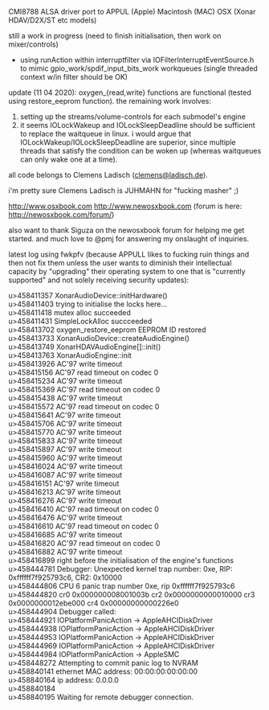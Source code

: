 CMI8788 ALSA driver port to APPUL (Apple) Macintosh (MAC) OSX
(Xonar HDAV/D2X/ST etc models)

still a work in progress (need to finish initialisation, then work on mixer/controls)
* using runAction within interruptfilter via IOFilterInterruptEventSource.h to mimic gpio_work/spdif_input_bits_work workqueues (single threaded context w/in filter should be OK)

update (11 04 2020):
oxygen_{read,write} functions are functional (tested using restore_eeprom function). the remaining work involves:
1. setting up the streams/volume-controls for each submodel's engine
2. it seems IOLockWakeup and IOLockSleepDeadline should be sufficient to replace the waitqueue in linux. i would argue that IOLockWakeup/IOLockSleepDeadline are superior, since multiple threads that satisfy the condition can be woken up (whereas waitqueues can only wake one at a time).

all code belongs to Clemens Ladisch (clemens@ladisch.de).

i'm pretty sure Clemens Ladisch is JUHMAHN for "fucking masher" ;)

http://www.osxbook.com
http://www.newosxbook.com (forum is here: http://newosxbook.com/forum/)

also want to thank Siguza on the newosxbook forum for helping me get started. and much love to @pmj for answering my onslaught of inquiries.

latest log using fwkpfv (because APPULL likes to fucking ruin things and then not fix them unless the user wants to diminish their intellectual capacity by "upgrading" their operating system to one that is "currently supported" and not solely receiving security updates):

u>458411357 XonarAudioDevice::initHardware()<br>
u>458411403 trying to initialise the locks here...<br>
u>458411418 mutex alloc succeeded<br>
u>458411431 SimpleLockAlloc succceeded<br>
u>458413702 oxygen_restore_eeprom EEPROM ID restored<br>
u>458413733 XonarAudioDevice::createAudioEngine()<br>
u>458413749 XonarHDAVAudioEngine[]::init()<br>
u>458413763 XonarAudioEngine::init<br>
u>458413926 AC'97 write timeout<br>
u>458415156 AC'97 read timeout on codec 0<br>
u>458415234 AC'97 write timeout<br>
u>458415369 AC'97 read timeout on codec 0<br>
u>458415438 AC'97 write timeout<br>
u>458415572 AC'97 read timeout on codec 0<br>
u>458415641 AC'97 write timeout<br>
u>458415706 AC'97 write timeout<br>
u>458415770 AC'97 write timeout<br>
u>458415833 AC'97 write timeout<br>
u>458415897 AC'97 write timeout<br>
u>458415960 AC'97 write timeout<br>
u>458416024 AC'97 write timeout<br>
u>458416087 AC'97 write timeout<br>
u>458416151 AC'97 write timeout<br>
u>458416213 AC'97 write timeout<br>
u>458416276 AC'97 write timeout<br>
u>458416410 AC'97 read timeout on codec 0<br>
u>458416476 AC'97 write timeout<br>
u>458416610 AC'97 read timeout on codec 0<br>
u>458416685 AC'97 write timeout<br>
u>458416820 AC'97 read timeout on codec 0<br>
u>458416882 AC'97 write timeout<br>
u>458416899 right before the initialisation of the engine's functions<br>
u>458444781 Debugger: Unexpected kernel trap number: 0xe, RIP: 0xffffff7f925793c6, CR2: 0x10000<br>
u>458444806 CPU 6 panic trap number 0xe, rip 0xffffff7f925793c6<br>
u>458444820 cr0 0x000000008001003b cr2 0x0000000000010000 cr3 0x0000000012ebe000 cr4 0x00000000000226e0<br>
u>458444904 Debugger called: <panic><br>
u>458444921 IOPlatformPanicAction -> AppleAHCIDiskDriver<br>
u>458444938 IOPlatformPanicAction -> AppleAHCIDiskDriver<br>
u>458444953 IOPlatformPanicAction -> AppleAHCIDiskDriver<br>
u>458444969 IOPlatformPanicAction -> AppleAHCIDiskDriver<br>
u>458444984 IOPlatformPanicAction -> AppleSMC<br>
u>458448272 Attempting to commit panic log to NVRAM<br>
u>458840141 ethernet MAC address: 00:00:00:00:00:00<br>
u>458840164 ip address: 0.0.0.0<br>
u>458840184 <br>
u>458840195 Waiting for remote debugger connection.

